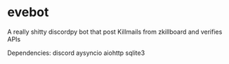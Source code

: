 # evebot
A really shitty discordpy bot that post Killmails from zkillboard and verifies APIs


Dependencies:
  discord
  aysyncio
  aiohttp
  sqlite3
  
